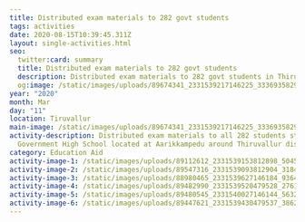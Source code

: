 ```yaml
---
title: Distributed exam materials to 282 govt students
tags: activities
date: 2020-08-15T10:39:45.311Z
layout: single-activities.html
seo:
  twitter:card: summary
  title: Distributed exam materials to 282 govt students
  description: Distributed exam materials to 282 govt students in Thiruvallur
  og:image: /static/images/uploads/89674341_2331539217146225_3336935829439250432_o_2331539210479559.jpg
year: "2020"
month: Mar
day: "11"
location: Tiruvallur
main-image: /static/images/uploads/89674341_2331539217146225_3336935829439250432_o_2331539210479559.jpg
activity-description: Distributed exam materials to all 282 students studying in
  Government High School located at Aarikkampedu around Thiruvallur district
category: Education Aid
activity-image-1: /static/images/uploads/89112612_2331539153812898_5045206483843678208_o_2331539150479565.jpg
activity-image-2: /static/images/uploads/89547316_2331539093812904_3184501813697052672_o_2331539083812905.jpg
activity-image-3: /static/images/uploads/88980465_2331539627146184_936447271623458816_o_2331539623812851.jpg
activity-image-4: /static/images/uploads/89482990_2331539520479528_2761911490293268480_o_2331539513812862.jpg
activity-image-5: /static/images/uploads/89480545_2331540027146144_5632699018560667648_o_2331540020479478.jpg
activity-image-6: /static/images/uploads/89447621_2331539430479537_3862632284507078656_o_2331539420479538.jpg
---
```

